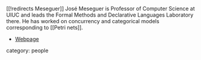 [[!redirects Meseguer]]
José Meseguer is Professor of Computer Science at UIUC and leads the Formal Methods and Declarative Languages Laboratory there. He has worked on concurrency and categorical models corresponding to [[Petri nets]].

* [Webpage](http://formal.cs.uiuc.edu/meseguer/)

category: people